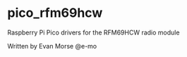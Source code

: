 # pico_rfm69hcw
Raspberry Pi Pico drivers for the RFM69HCW radio module


Written by Evan Morse @e-mo
